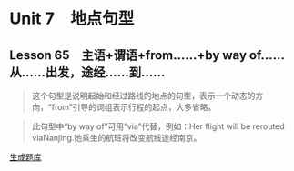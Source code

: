 ﻿ # Unit 7　地点句型
 ## Lesson 65　主语+谓语+from……+by way of……从……出发，途经……到……
 
> 这个句型是说明起始和经过路线的地点的句型，表示一个动态的方向，“from”引导的词组表示行程的起点，大多省略。

> 此句型中“by way of”可用“via”代替，例如：Her flight will be rerouted viaNanjing.她乘坐的航班将改变航线途经南京。


 [生成题库](./question/f065.json)